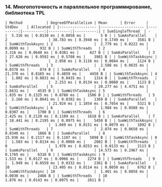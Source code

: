 ### 14. Многопоточность и параллельное программирование, библиотека TPL

`
| Method           | DegreeOfParallelism | Mean      | Error     | StdDev    | Allocated |
|----------------- |-------------------- |----------:|----------:|----------:|----------:|
| SumSingleThread  | -                   |  5.316 ms | 0.0130 ms | 0.0058 ms |       5 B |
| SumAsParallel    | 2                   | 38.783 ms | 0.3940 ms | 0.1749 ms |    3581 B |
| SumWithTaskAsync | 2                   |  2.779 ms | 0.0222 ms | 0.0099 ms |     932 B |
| SumWithThreads   | 2                   |  3.316 ms | 0.0640 ms | 0.0381 ms |     627 B |
| SumAsParallel    | 3                   | 27.620 ms | 0.9592 ms | 0.5708 ms |    3981 B |
| SumWithTaskAsync | 3                   |  2.058 ms | 0.1116 ms | 0.0664 ms |    1124 B |
| SumWithThreads   | 3                   |  2.588 ms | 0.0635 ms | 0.0378 ms |     874 B |
| SumAsParallel    | 4                   | 21.370 ms | 0.8165 ms | 0.4859 ms |    4458 B |
| SumWithTaskAsync | 4                   |  1.802 ms | 0.0831 ms | 0.0435 ms |    1314 B |
| SumWithThreads   | 4                   |  2.253 ms | 0.0134 ms | 0.0060 ms |    1123 B |
| SumAsParallel    | 5                   | 20.277 ms | 4.4751 ms | 2.6631 ms |    4535 B |
| SumWithTaskAsync | 5                   |  1.835 ms | 0.1325 ms | 0.0788 ms |    1506 B |
| SumWithThreads   | 5                   |  2.160 ms | 0.0641 ms | 0.0382 ms |    1369 B |
| SumAsParallel    | 6                   | 21.924 ms | 1.1854 ms | 0.7054 ms |    5321 B |
| SumWithTaskAsync | 6                   |  1.984 ms | 0.0588 ms | 0.0307 ms |    1700 B |
| SumWithThreads   | 6                   |  2.425 ms | 0.2120 ms | 0.1109 ms |    1618 B |
| SumAsParallel    | 7                   | 18.441 ms | 0.2195 ms | 0.0975 ms |    5450 B |
| SumWithTaskAsync | 7                   |  1.669 ms | 0.0151 ms | 0.0079 ms |    1892 B |
| SumWithThreads   | 7                   |  2.074 ms | 0.0650 ms | 0.0340 ms |    1866 B |
| SumAsParallel    | 8                   | 15.936 ms | 0.2117 ms | 0.1107 ms |    5898 B |
| SumWithTaskAsync | 8                   |  1.583 ms | 0.0134 ms | 0.0060 ms |    2082 B |
| SumWithThreads   | 8                   |  1.978 ms | 0.0253 ms | 0.0133 ms |    2113 B |
| SumAsParallel    | 9                   | 14.573 ms | 0.2967 ms | 0.1765 ms |    6310 B |
| SumWithTaskAsync | 9                   |  1.533 ms | 0.0127 ms | 0.0066 ms |    2274 B |
| SumWithThreads   | 9                   |  1.949 ms | 0.0559 ms | 0.0332 ms |    2361 B |
| SumAsParallel    | 10                  | 13.405 ms | 0.0114 ms | 0.0050 ms |    6762 B |
| SumWithTaskAsync | 10                  |  1.401 ms | 0.0058 ms | 0.0030 ms |    2466 B |
| SumWithThreads   | 10                  |  1.876 ms | 0.0143 ms | 0.0075 ms |    2611 B |
`